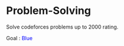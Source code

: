 # Problem-Solving

Solve codeforces problems up to 2000 rating.

Goal : 
<span style="color:#0000FF">Blue</span>
